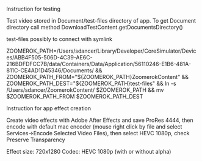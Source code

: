 Instruction for testing

Test video stored in Document/test-files directory of app. To get Document directory call method DownloadTestContent.getDocumentsDirectory()

test-files possibly to connect with symlink

ZOOMEROK_PATH=/Users/sdancer/Library/Developer/CoreSimulator/Devices/ABB4F505-506D-4C39-AE6C-216BDFDFCC7B/data/Containers/Data/Application/56110246-E1B6-481A-811C-CE4AD1D45346/Documents/ &&
ZOOMEROK_PATH_FROM="${ZOOMEROK_PATH}ZoomerokContent" &&
ZOOMEROK_PATH_DEST="${ZOOMEROK_PATH}test-files" &&
ln -s /Users/sdancer/ZoomerokContent/ $ZOOMEROK_PATH &&
mv $ZOOMEROK_PATH_FROM $ZOOMEROK_PATH_DEST

Instruction for app effect creation

Create video effects with Adobe After Effects and save ProRes 4444, then encode with default mac encoder (mouse right click by file and select Services->Encode Selected Video Files), then select HEVC 1080p, check Preserve Transparency

Effect size: 720x1280
Codec: HEVC 1080p (with or without alpha)
